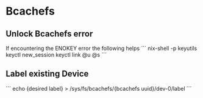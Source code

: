 # Bcachefs
## Unlock Bcachefs error
If encountering the ENOKEY error the following helps
´´´
nix-shell -p keyutils
keyctl new_session
keyctl link @u @s
´´´
## Label existing Device
´´´
echo {desired label} > /sys/fs/bcachefs/{bcachefs uuid}/dev-0/label
´´´